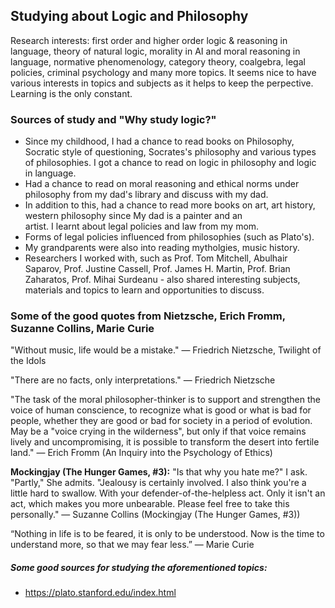 ## Studying about Logic and Philosophy

Research interests: first order and higher order logic & reasoning in language, theory of natural logic, morality in AI and moral reasoning in language, normative phenomenology, category theory, coalgebra, legal policies, criminal psychology and many more topics. It seems nice to have various interests in topics and subjects as it helps to keep the perpective. Learning is the only constant.

### Sources of study and "Why study logic?"

- Since my childhood, I had a chance to read books on Philosophy, Socratic style of questioning, Socrates's philosophy 
  and various types of philosophies. I got a chance to read on logic in philosophy and logic in language.
- Had a chance to read on moral reasoning and ethical norms under philosophy from my dad's library and discuss with my dad.
- In addition to this, had a chance to read more books on art, art history, western philosophy since My dad is a painter and an  
  artist. I learnt about legal policies and law from my mom.
- Forms of legal policies influenced from philosophies (such as Plato's).
- My grandparents were also into reading mytholgies, music history.
- Researchers I worked with, such as Prof. Tom Mitchell, Abulhair Saparov, Prof. Justine Cassell, Prof. James H. Martin, 
  Prof. Brian Zaharatos, Prof. Mihai Surdeanu - also shared interesting subjects, materials and topics to learn and opportunities to discuss.

### Some of the good quotes from Nietzsche, Erich Fromm, Suzanne Collins, Marie Curie

"Without music, life would be a mistake." ― Friedrich Nietzsche, Twilight of the Idols

"There are no facts, only interpretations." ― Friedrich Nietzsche

"The task of the moral philosopher-thinker is to support and strengthen the voice of human conscience, to recognize what is good or what is bad for people, whether they are good or bad for society in a period of evolution. May be a "voice crying in the wilderness", but only if that voice remains lively and uncompromising, it is possible to transform the desert into fertile land."
— Erich Fromm (An Inquiry into the Psychology of Ethics)

**Mockingjay (The Hunger Games, #3):**
"Is that why you hate me?" I ask.
"Partly," She admits. "Jealousy is certainly involved. I also think you're a little hard to swallow. With your defender-of-the-helpless act. Only it isn't an act, which makes you more unbearable. Please feel free to take this personally." — Suzanne Collins (Mockingjay (The Hunger Games, #3))

“Nothing in life is to be feared, it is only to be understood. Now is the time to understand more, so that we may fear less.”
― Marie Curie

##### Some good sources for studying the aforementioned topics:
- https://plato.stanford.edu/index.html